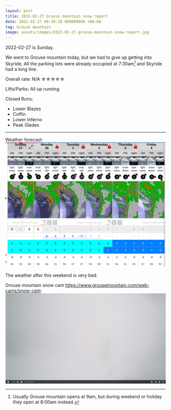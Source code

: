 ```yaml
---
layout: post
title: 2022-02-27 Grouse mountain snow report
date: 2022-02-27 09:30:10.000000000 +00:00
tag: Grouse mountain
image: assets/images/2022-02-27-grouse-mountain-snow-report.jpg
---
```


2022-02-27 is Sunday.

We went to Grouse mountain today, but we had to give up getting into Skyride. All the parking lots were already occupied at 7:30am[^1] and Skyride had a long line.

[^1]: Usually Grouse mountain opens at 9am, but during weekend or holiday they open at 8:00am instead.

Overall rate: N/A ☆☆☆☆☆

Lifts/Parks: All up running

Closed Runs:

* Lower Blazes
* Coffin
* Lower Inferno
* Peak Glades

---

Weather forecast:
![](/assets/images/2022-02-27-Screenshot_2022-02-27_09-23-05.png)

The weather after this weekend is very bed.

Grouse mountain snow cam <https://www.grousemountain.com/web-cams/snow-cam>:
![](/assets/images/2022-02-27-Screenshot_2022-02-27_09-26-03.png)

